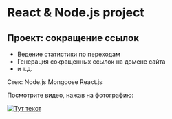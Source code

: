 # React & Node.js project

## Проект: сокращение ссылок
- Ведение статистики по переходам
- Генерация сокращенных ссылок на домене сайта 
- и т.д.

Стек:
Node.js
Mongoose
React.js
<br>

<p>Посмотрите видео, нажав на фотографию:<p>

[![Тут текст](https://sun9-30.userapi.com/impg/AEh8whwoNmD14pmWtTPNj0D-pJ3o-4_wg_G9MQ/gU9_ZoRcOmc.jpg?size=1508x950&quality=96&sign=175201a5c90d03f2d15ef18a93bfa291&type=album)](https://vk.com/video459607222_456240207?list=5966ba9f0ecce83628)
 
